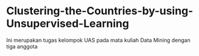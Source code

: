 # Clustering-the-Countries-by-using-Unsupervised-Learning
Ini merupakan tugas kelompok UAS pada mata kuliah Data Mining dengan tiga anggota

